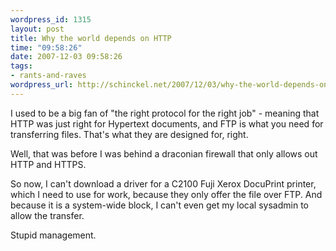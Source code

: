 ```yaml
--- 
wordpress_id: 1315
layout: post
title: Why the world depends on HTTP
time: "09:58:26"
date: 2007-12-03 09:58:26
tags: 
- rants-and-raves
wordpress_url: http://schinckel.net/2007/12/03/why-the-world-depends-on-http/
---
```

I used to be a big fan of "the right protocol for the right job" - meaning that HTTP was just right for Hypertext documents, and FTP is what you need for transferring files. That's what they are designed for, right.

Well, that was before I was behind a draconian firewall that only allows out HTTP and HTTPS.

So now, I can't download a driver for a C2100 Fuji Xerox DocuPrint printer, which I need to use for work, because they only offer the file over FTP. And because it is a system-wide block, I can't even get my local sysadmin to allow the transfer.

Stupid management.
